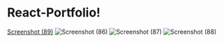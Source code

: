 # React-Portfolio!
[Screenshot (89)](https://user-images.githubusercontent.com/87917345/143308252-2995c725-ba1a-49b2-8677-9bcd0540302d.png)
![Screenshot (86)](https://user-images.githubusercontent.com/87917345/143308258-b5db2924-7611-49c9-8f3c-078c69d195bc.png)
![Screenshot (87)](https://user-images.githubusercontent.com/87917345/143308269-28838eb6-11e4-4f27-b870-ebadae942eff.png)
![Screenshot (88)](https://user-images.githubusercontent.com/87917345/143308272-9e241cf8-5928-4f05-afe5-1af65055157b.png)
